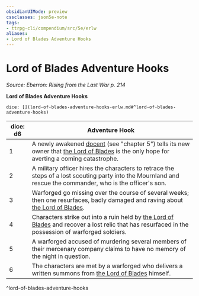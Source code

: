 ```yaml
---
obsidianUIMode: preview
cssclasses: json5e-note
tags:
- ttrpg-cli/compendium/src/5e/erlw
aliases:
- Lord of Blades Adventure Hooks
---
```

# Lord of Blades Adventure Hooks
*Source: Eberron: Rising from the Last War p. 214* 

**Lord of Blades Adventure Hooks**

`dice: [](lord-of-blades-adventure-hooks-erlw.md#^lord-of-blades-adventure-hooks)`

| dice: d6 | Adventure Hook |
|----------|----------------|
| 1 | A newly awakened [docent](Інструменти%20ДМ/CLI/items/docent-erlw.md) (see "chapter 5") tells its new owner that [the Lord of Blades](Інструменти%20ДМ/CLI/bestiary/npc/the-lord-of-blades-erlw.md) is the only hope for averting a coming catastrophe. |
| 2 | A military officer hires the characters to retrace the steps of a lost scouting party into the Mournland and rescue the commander, who is the officer's son. |
| 3 | Warforged go missing over the course of several weeks; then one resurfaces, badly damaged and raving about [the Lord of Blades](Інструменти%20ДМ/CLI/bestiary/npc/the-lord-of-blades-erlw.md). |
| 4 | Characters strike out into a ruin held by [the Lord of Blades](Інструменти%20ДМ/CLI/bestiary/npc/the-lord-of-blades-erlw.md) and recover a lost relic that has resurfaced in the possession of warforged soldiers. |
| 5 | A warforged accused of murdering several members of their mercenary company claims to have no memory of the night in question. |
| 6 | The characters are met by a warforged who delivers a written summons from [the Lord of Blades](Інструменти%20ДМ/CLI/bestiary/npc/the-lord-of-blades-erlw.md) himself. |
^lord-of-blades-adventure-hooks